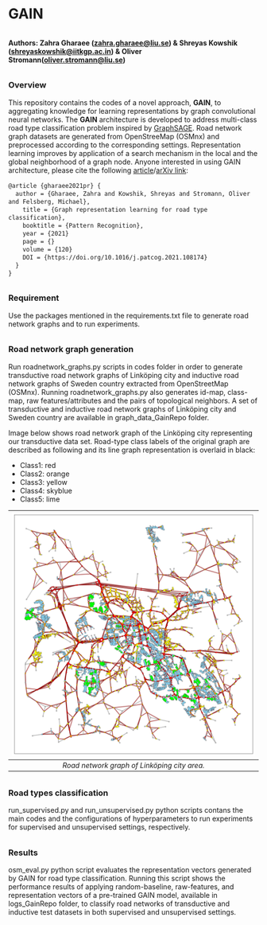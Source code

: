 # GAIN
###### <h4> Authors: Zahra Gharaee (zahra.gharaee@liu.se) & Shreyas Kowshik (shreyaskowshik@iitkgp.ac.in) & Oliver Stromann(oliver.stromann@liu.se)


###### <h3> Overview
 
This repository contains the codes of a novel approach, **GAIN**, to aggregating knowledge for learning representations by graph convolutional neural networks. The **GAIN** architecture is developed to address multi-class road type classification problem inspired by [GraphSAGE](http://snap.stanford.edu/graphsage/).
Road network graph datasets are generated from OpenStreeMap (OSMnx) and preprocessed according to the corresponding settings. Representation learning improves by application of a search mechanism in the local and the global neighborhood of a graph node.
Anyone interested in using GAIN architecture, please cite the following [article](https://doi.org/10.1016/j.patcog.2021.108174)/[arXiv link](https://arxiv.org/abs/2107.07791):

    @article {gharaee2021pr} {
      author = {Gharaee, Zahra and Kowshik, Shreyas and Stromann, Oliver and Felsberg, Michael},
        title = {Graph representation learning for road type classification},
        booktitle = {Pattern Recognition},
        year = {2021}
        page = {}
        volume = {120}
        DOI = {https://doi.org/10.1016/j.patcog.2021.108174}
      }
    }
   
###### <h3> Requirement
Use the packages mentioned in the requirements.txt file to generate road network graphs and to run experiments.

###### <h3> Road network graph generation
Run roadnetwork_graphs.py scripts in codes folder in order to generate transductive road network graphs of Linköping city and inductive road network graphs of Sweden country extracted from OpenStreetMap (OSMnx). Running roadnetwork_graphs.py also generates id-map, class-map, raw features/attributes and the pairs of topological neighbors. A set of transductive and inductive road network graphs of Linköping city and Sweden country are available in graph_data_GainRepo folder.
 
Image below shows road network graph of the Linköping city representing our transductive data set. Road-type class labels of the original graph are described as following and its line graph representation is overlaid in black:
* Class1: red
* Class2: orange
* Class3: yellow
* Class4: skyblue
* Class5: lime

 
| ![Image of Yaktocat](https://github.com/zahrag/GAIN/blob/main/graph_data_GainRepo/osm_transductive/linkoping-osm.png) | 
|:--:| 
| *Road network graph of Linköping city area.* |

 
###### <h3> Road types classification
run_supervised.py and run_unsupervised.py python scripts contans the main codes and the configurations of hyperparameters to run experiments for supervised and unsupervised settings, respectively. 
 
###### <h3> Results
osm_eval.py python script evaluates the representation vectors generated by GAIN for road type classification. Running this script shows the performance results of applying random-baseline, raw-features, and representation vectors of a pre-trained GAIN model, available in logs_GainRepo folder, to classify road networks of transductive and inductive test datasets in both supervised and unsupervised settings. 
 
